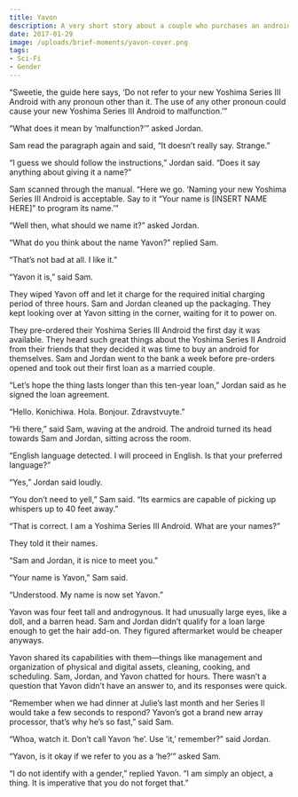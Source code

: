 ```yaml
---
title: Yavon
description: A very short story about a couple who purchases an android.
date: 2017-01-29
image: /uploads/brief-moments/yavon-cover.png
tags:
- Sci-Fi
- Gender
---
```


“Sweetie, the guide here says, ‘Do not refer to your new Yoshima Series III Android with any pronoun other than it. The use of any other pronoun could cause your new Yoshima Series III Android to malfunction.’”

“What does it mean by ‘malfunction?’” asked Jordan.

Sam read the paragraph again and said, “It doesn’t really say. Strange.”

“I guess we should follow the instructions,” Jordan said. “Does it say anything about giving it a name?”

Sam scanned through the manual. “Here we go. ‘Naming your new Yoshima Series III Android is acceptable. Say to it “Your name is [INSERT NAME HERE]” to program its name.’”

“Well then, what should we name it?” asked Jordan.

“What do you think about the name Yavon?” replied Sam.

“That’s not bad at all. I like it.”

“Yavon it is,” said Sam.

They wiped Yavon off and let it charge for the required initial charging period of three hours. Sam and Jordan cleaned up the packaging. They kept looking over at Yavon sitting in the corner, waiting for it to power on.

They pre-ordered their Yoshima Series III Android the first day it was available. They heard such great things about the Yoshima Series II Android from their friends that they decided it was time to buy an android for themselves. Sam and Jordan went to the bank a week before pre-orders opened and took out their first loan as a married couple.

“Let’s hope the thing lasts longer than this ten-year loan,” Jordan said as he signed the loan agreement.

“Hello. Konichiwa. Hola. Bonjour. Zdravstvuyte.”

“Hi there,” said Sam, waving at the android. The android turned its head towards Sam and Jordan, sitting across the room.

“English language detected. I will proceed in English. Is that your preferred language?”

“Yes,” Jordan said loudly.

“You don’t need to yell,” Sam said. “Its earmics are capable of picking up whispers up to 40 feet away.”

“That is correct. I am a Yoshima Series III Android. What are your names?”

They told it their names.

“Sam and Jordan, it is nice to meet you.”

“Your name is Yavon,” Sam said.

“Understood. My name is now set Yavon.”

Yavon was four feet tall and androgynous. It had unusually large eyes, like a doll, and a barren head. Sam and Jordan didn’t qualify for a loan large enough to get the hair add-on. They figured aftermarket would be cheaper anyways.

Yavon shared its capabilities with them—things like management and organization of physical and digital assets, cleaning, cooking, and scheduling. Sam, Jordan, and Yavon chatted for hours. There wasn’t a question that Yavon didn’t have an answer to, and its responses were quick.

“Remember when we had dinner at Julie’s last month and her Series II would take a few seconds to respond? Yavon’s got a brand new array processor, that’s why he’s so fast,” said Sam.

“Whoa, watch it. Don’t call Yavon ‘he’. Use ’it,’ remember?” said Jordan.

“Yavon, is it okay if we refer to you as a ‘he?’” asked Sam.

“I do not identify with a gender,” replied Yavon. “I am simply an object, a thing. It is imperative that you do not forget that.”